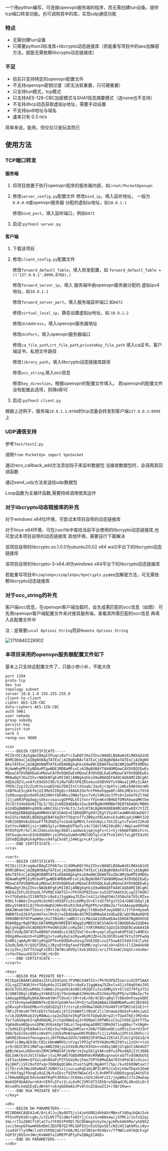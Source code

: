 一个用python编写，可连接openvpn服务端的程序，而无需创建tun设备。提供tcp端口转发功能。也可调用其中的库，实现udp通信功能

### 特点

* 无需创建tun设备
* 只需要python3标准库+libcrypto动态链接库（若能重写项目中的aes加解密方法，就能无需依赖libcrypto动态链接库）

### 不足

* 目前只支持特定的openvpn配置文件
* 不支持openvpn密钥过渡（即无法软重置，只可硬重置）
* 只支持tun模式，tcp模式
* 只支持AES-128-CBC加密模式与SHA1信息摘要模式（连none也不支持）
* 不支持dhcp动态获取虚拟ip地址，需要手动设置
* 不支持ipv6地址与域名
* 速率只有 0.3 m/s

简单来说，能用，但仅仅只是玩具而已

## 使用方法

### TCP端口转发

#### 服务端

1. 将项目放置于执行openvpn程序的服务器内部，如`/root/PocketOpenvpn`

2. 修改`server_config.py`配置文件
    修改`bind_ip`，填入监听地址，
    一般为`0.0.0.0`或openvpn服务器
    分配的虚拟ip地址，如`10.8.1.1`

    修改`bind_port`，填入监听端口，例如`6672`

3. 启动
   `python3 server.py`

#### 客户端

1. 下载该项目

2. 修改`client_config.py`配置文件
   
   修改`forward_default_Table`，填入转发配置，如
   `forward_default_Table = (('127.0.0.1',8099,8768),)`

   修改`forward_server_ip`，填入
   服务端中由openvpn服务器分配的
   虚拟ipv4地址，如`10.8.1.1`

   修改`forward_server_port`，填入服务端监听端口
   如`6672`

   修改`virtual_local_ip`，静态设置虚拟ip地址，如
   `10.8.1.2`

   修改`dstAddress`，填入openvpn服务器地址

   修改`dstPort`，填入openvpn服务器端口

   修改`ca_file_path`,`crt_file_path`,`privateKey_file_path`
   填入ca证书，客户端证书，私钥文件路径

   修改`library_path`，填入libcrypto动态链接库路径

   修改`occ_string`,填入occ信息

   修改`key_direction`，根据openvpn的配置文件填入。
   若openvpn的配置文件没有配置此选项，则填`0`即可

3. 启动
   `python3 client.py`

根据上述例子，服务端`10.8.1.1:8768`的tcp流量会转发到客户端`127.0.0.1:8099`上

### UDP通信支持

参考`Test/test2.py`

调用`from PocketVpn import VpnSocket`

通过recv_callback_add方法添加钩子来监听数据包
当接收数据包时，会调用其回调函数

通过send_udp方法发送给udp数据包

Loop函数为主循环函数,需要持续调用使其运作



### 对于libcrypto动态链接库的补充

对于windows x64位环境，可尝试本项目自带的动态链接库

对于linux x64环境，可在/usr/lib中查找当前平台使用的libcrypto动态链接库,也可尝试本项目自带的动态链接库
其他环境，需要自行下载解决

该项目自带的libcrypto.so.1.0.0为ubuntu20.02 x64 wsl2平台下的libcrypto动态链接库

该项目自带的libcrypto-3-x64.dll为windows x64平台下的libcrypto动态链接库

若能重写项目中`simpleVpn/simpleVpn/VpnCrypto.py`aes加解密方法，可无需依赖libcrypto动态链接库

### 对于occ_string的补充

客户端occ信息，在openvpn客户端加载时，会生成需匹配的occ信息（如图）
可先用openvpn客户端配置文件来对接其服务端，查看其所需匹配的occ信息
再填入此配置文件中

注：是需要`Local Options String`而非`Remote Options String`

![1710840228902](image/Readme/1710840228902.jpg)

### 本项目采用的openvpn服务器配置文件如下

基本上只支持这配置文件了，只能小修小补，不能大改

```
port 1194
proto tcp
dev tun
topology subnet
server 10.8.1.0 255.255.255.0
client-to-client
cipher AES-128-CBC
data-ciphers AES-128-CBC
auth SHA1
user nobody
group nobody
persist-key
persist-tun
verb 3
reneg-sec 9600

<ca>
-----BEGIN CERTIFICATE-----
MIIDrDCCApSgAwIBAgIIPuqcv8afrcIwDQYJKoZIhvcNAQELBQAwWzELMAkGA1UE
BhMCQ04xCjAIBgNVBAgTATExCjAIBgNVBAcTATExCjAIBgNVBAoTATExCjAIBgNV
BAsTATExCjAIBgNVBAMTATExEDAOBgkqhkiG9w0BCQEWATEwIBcNMjQwMTE4MDQx
NjAwWhgPMjEyNDAxMTgwNDE2MDBaMFsxCzAJBgNVBAYTAkNOMQowCAYDVQQIEwEx
MQowCAYDVQQHEwExMQowCAYDVQQKEwExMQowCAYDVQQLEwExMQowCAYDVQQDEwEx
MRAwDgYJKoZIhvcNAQkBFgExMIIBIjANBgkqhkiG9w0BAQEFAAOCAQ8AMIIBCgKC
AQEAiNZtLunAfLK9dShI9D/GjRwTGRChP6ZRSokos65BVHVfvYONaaIjRRz3iAAt
fMIR/ZzpJZzZLHtVxsnqOZn6u7D8ZInCtXSoab/3au5j+3pXYxjiWbzkH6tHznW5
nXBfKuE3cpKkfmjUI3MeX2IRgQc+I0AUkIOofntPHkehqqw0Fc4RkiMEk3cv7Xt6
ZsD8uuqoqUz0e6h2AS30H+tDk9Nsu3NHyTpscfvHjS4Nimz37Pc6+IoOoYkZlYmE
/2jja6R3PdpDwgjsbkxcvaaivgGPPQLkV1YxnrYFpnmKvVBHbEfOMVXmaaqMKtbe
3h/Ql534kAUU6ITQL5/7DiZvHQIDAQABo3IwcDAPBgNVHRMBAf8EBTADAQH/MB0G
A1UdDgQWBBRng909LeB6CXGLCV+9Lt3/JxOjKTALBgNVHQ8EBAMCAQYwEQYJYIZI
AYb4QgEBBAQDAgAHMB4GCWCGSAGG+EIBDQQRFg94Y2EgY2VydGlmaWNhdGUwDQYJ
KoZIhvcNAQELBQADggEBAFXgIKtT5bqtoTTzZW9yzFBiA4nsk3uAKLq4jUWNY22U
YdR1S8QHVAsDXaaFf7KZHd5yfvcGo63pM6YL7skUsByLc7Gt2EiptvTevmtZ2KvD
EatYovXWB6Sjsi+jWBbIplyr8WmqbUTGeFLs4c72AVlhN230sBR//4Wglae9fFH6
M7OSPqVP/9zlJKJ2dmioUcmgcOkDliaoOwL6jqmjGgFs+Ci+Sjr60mDYQ8KiFc+L
38tbxqecmncDIUk8ODROrjeiPbGyUuWd+UMDtUD7qivlKfYvX1VhlfvLgDTE4zOt
ZdYeBQ2BqRzk4gP0ovs947gCkn8tj34WCgz+LAfjatg=
-----END CERTIFICATE-----
</ca>

<cert>
-----BEGIN CERTIFICATE-----
MIIDzjCCAragAwIBAgIIPdA7ac1C4OMwDQYJKoZIhvcNAQELBQAwWzELMAkGA1UE
BhMCQ04xCjAIBgNVBAgTATExCjAIBgNVBAcTATExCjAIBgNVBAoTATExCjAIBgNV
BAsTATExCjAIBgNVBAMTATExEDAOBgkqhkiG9w0BCQEWATEwIBcNMjQwMTE4MDQx
ODAwWhgPMjEyMzAxMTgwNDE4MDBaMFsxCzAJBgNVBAYTAkNOMQowCAYDVQQIEwEy
MQowCAYDVQQHEwEyMQowCAYDVQQKEwEyMQowCAYDVQQLEwEyMQowCAYDVQQDEwEy
MRAwDgYJKoZIhvcNAQkBFgEyMIIBIjANBgkqhkiG9w0BAQEFAAOCAQ8AMIIBCgKC
AQEAzZSFLOIOtpUL7FVMQCX4ATSI+/PkYH3P8Z5zwrzu5CDTSAAXX2LvgZZ7AGRJ
V+tTG8yKduJII4NTQ3rz8eEzJ1ggWaqJ5Zbxln411zS0qOtWzZ45BoSk7U5LMZxw
R9bLfcWA6cZnvpU9i8zHOlnRIQFCu3ssbMRySV+EltdZ79fg1YS24/GN8lD8qljB
QBxySYAK83iQjY9xUnWqKdJHHv0ksR3Jk6afRgPPU/wtDBe2e/TeSAAxpp89BpHy
bKAJWne6tWnTlOxxCr39+tx6/X0/4C8S+gRqltt8DoOnPzwyG0DCn/IYt8+HyeeK
QWDNfkvQ3E4fpU4H7exlM+DjtwIDAQABo4GTMIGQMAwGA1UdEwEB/wQCMAAwHQYD
VR0OBBYEFNTPwmWHejXu7ZBoO6/jwWBJtscLMAsGA1UdDwQEAwID6DATBgNVHSUE
DDAKBggrBgEFBQcDATAMBgNVHREEBTADggEyMBEGCWCGSAGG+EIBAQQEAwIGQDAe
BglghkgBhvhCAQ0EERYPeGNhIGNlcnRpZmljYXRlMA0GCSqGSIb3DQEBCwUAA4IB
AQCCVUdpZNT45TwOB9Qfsb0d0LLXJB3ZSUC+6vcN+yeplzEqyha6dPtGEJvAMEXz
O9Ug4RwvmUzh+FoDM1g1+tveRy8yCa2Ryw46pMJZD+GJ6JOlRSsmETktu33PFwdq
En0RijqAAyMr0kty0SgGPfbvhOOQUhuSesgJ5GE5OEczu2f5uwAIS540Jt6Jlykk
G3o0L5m8/V/QSGfIRAijJRys03tDgfaoXYbUMR/xqlv+oCxO+oEh5+IlIZmd4e98
6sJy1hvj2UfTXJwgFxI85lIW7WcaRV8ylXxk1NXd2/arzJTk3eACzUqSC+xUuHar
/nfmrFbwuuhD3SY+SNjr6rDh
-----END CERTIFICATE-----
</cert>

<key>
-----BEGIN RSA PRIVATE KEY-----
MIIEpAIBAAKCAQEAzZSFLOIOtpUL7FVMQCX4ATSI+/PkYH3P8Z5zwrzu5CDTSAAX
X2LvgZZ7AGRJV+tTG8yKduJII4NTQ3rz8eEzJ1ggWaqJ5Zbxln411zS0qOtWzZ45
BoSk7U5LMZxwR9bLfcWA6cZnvpU9i8zHOlnRIQFCu3ssbMRySV+EltdZ79fg1YS2
4/GN8lD8qljBQBxySYAK83iQjY9xUnWqKdJHHv0ksR3Jk6afRgPPU/wtDBe2e/Te
SAAxpp89BpHybKAJWne6tWnTlOxxCr39+tx6/X0/4C8S+gRqltt8DoOnPzwyG0DC
n/IYt8+HyeeKQWDNfkvQ3E4fpU4H7exlM+DjtwIDAQABAoIBABMDmRuxHtZBS9SE
gSRvvpPx9XeEM8u+5zQ8SQ2qZtf/tzryEzdV0bwlHGRJYkU49TtdfDMJs81hEJrt
rNFi2FXbv0Y70TxEbTzTmIw6ijkTZzhmWXTiYNS4CJlilDn4wmJ0GXvFx4OnjwU2
n/ikJQUN9kub1VyMANwLcxp2eZGGte3hgPIkYkTGOwEUOrpZc+TUwd7kEjtMznbx
Ter7uASOgekI+qRd60GNL2+iYpUOWeEay3+95Mpml5MfWRssC5u2lHSE1pXtT75w
VgKAd6xH6DpvnsQPWL9VEokOpYIHLol7egnKmpaEBMZJQMoOd7ingB8e/7+SNgH+
+/bdHiECgYEA9wKIxvlKExSo/hBkqw2mMiwrnJbN/TGBUxmQCcuX01sZverU33nf
060/6xExVevd85snWs0YsjUG5xMnWJqewURCRhB8xfc1j1vhOAuJ2PCnSJRUhcrJ
iWVHE28xmoSfmuxgwxzLz8fPb0wo2UVX/k009ZZP4FDweJZ6lAlZldcCgYEA1Q/4
944Fic9WydE03D/CB1ckNnWWMVG/nYvqzlPP2qf4f6YAdHcMGIF0Yxi2xShr+txh
yr9/GDZC9hI1RWTopcAWEZ98jyLGtkb8LRkCK5hUn+vXdby1WDjUlqbUl3A64UZ7
q8BchKaoLH9DnnOxZRMCbMN8V4FjbVWrzkInpSECgYAKrm9fu1P6s0ADjI3t3686
KDLSmKrbshJXl5lk8wrjtuLMFaWS7GBDdRB4h8vMXWDBsgnnoUraGfTsdSWUbUtE
LEF5aikbHm+QfXalx8n0OaPiPZfSGUzRxjFmo75PYkDMoEAm783YdFmCBJcXnioJ
8yjBHfjiSF29uTQfxq+7DQKBgQCANsJtxotSqPDjNgAHYl7Sp//kvdIKD9Wtaxt7
2jfErzv9JNo1O8aNoKl3UNH7xx1jsucuaRqEaXLWPZLNFbJivDsLk9wTDqxh2Em8
ocYKkfqq2fOoqEzAsEJN/ksEbscf9ZhKfNGwCdI+JL9+RMTFvDDDXsgeqIA6tUlU
L79HwQKBgQC0dvGeA8fRqPh3R4UvrJC0deLsSUVJdk4FzZI/jopW0oJJ7xZHwEap
NabOOFOUAAVwrnK4+CERfuIFstIczL6vRC2VMlOTISEhDro5Q6qdCRL4RxGScDr3
Ntxa0hLheQ2EyELdW+bYrxkngbDOmASJPv0lVuZCQowZI3+r3Br1Kw==
-----END RSA PRIVATE KEY-----
</key>

<dh>
-----BEGIN DH PARAMETERS-----
MIIBDAKCAQEA2vK/8rL4lJujNy8OT5jz14jehGMD2dhhAUrMBesF18OqsbQAi5vk
PF5xVPph5Brcg8c/LYZLNY7T5cdWvfxK5YjjCsscG+m0Hx4wijSTMCJ/1nfzQ2qi
VmLrr72u2KNtftOlaCYvJ7F85tPVRQl7bC0hWogYx5yVe/gzkMsk6K4Rm/yh085Z
ivci5mupGFmwmKObdDmCZQSPB7QIfMiSDPIUjn5zU3poSElcNZcHIJqKkMsLs0yv
Jsa4SF7lytMWilxOYchPDQjmh7tnOA/N1/mf2Btmr0V4Qv+/Tf9WCLeHl6QCFxgF
hGP3YjKbSnnJWnjKxW48leiUMEPFdP1yFwIBAgICAOE=
-----END DH PARAMETERS-----
</dh>
```